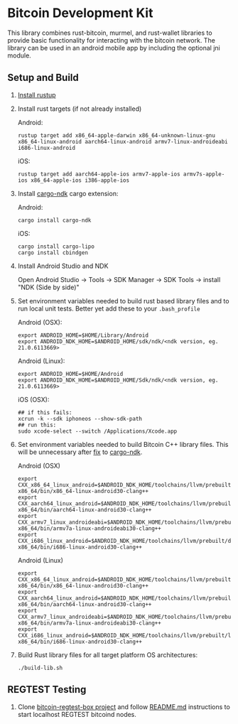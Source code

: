 Bitcoin Development Kit
=======================

This library combines rust-bitcoin, murmel, and rust-wallet libraries to provide basic functionality for interacting with the 
bitcoin network. The library can be used in an android mobile app by including the optional jni module.

## Setup and Build

1. [Install rustup](https://www.rust-lang.org/learn/get-started)

1. Install rust targets (if not already installed)
   
   Android: 
      ```
      rustup target add x86_64-apple-darwin x86_64-unknown-linux-gnu x86_64-linux-android aarch64-linux-android armv7-linux-androideabi i686-linux-android
      ```
      
      iOS:
      ```
      rustup target add aarch64-apple-ios armv7-apple-ios armv7s-apple-ios x86_64-apple-ios i386-apple-ios
      ```
   
1. Install [cargo-ndk](https://docs.rs/crate/cargo-ndk/0.6.1) cargo extension:
   
   Android:
   ```
   cargo install cargo-ndk
   ```

   iOS:
   ```
   cargo install cargo-lipo
   cargo install cbindgen
   ```

1. Install Android Studio and NDK
 
   Open Android Studio -> Tools -> SDK Manager -> SDK Tools -> install "NDK (Side by side)"

1. Set environment variables needed to build rust based library files and
   to run local unit tests. Better yet add these to your `.bash_profile`

    Android (OSX):
    ```
    export ANDROID_HOME=$HOME/Library/Android
    export ANDROID_NDK_HOME=$ANDROID_HOME/sdk/ndk/<ndk version, eg. 21.0.6113669>
    ```
   
    Android (Linux):
    ```
    export ANDROID_HOME=$HOME/Android
    export ANDROID_NDK_HOME=$ANDROID_HOME/Sdk/ndk/<ndk version, eg. 21.0.6113669>
    ```

    iOS (OSX):
    ```
    ## if this fails:
    xcrun -k --sdk iphoneos --show-sdk-path
    ## run this:
    sudo xcode-select --switch /Applications/Xcode.app
    ```

1. Set environment variables needed to build Bitcoin C++ library files. This will be unnecessary after [fix](https://github.com/bbqsrc/cargo-ndk/pull/7) to [cargo-ndk](https://docs.rs/crate/cargo-ndk/0.6.1).

   Android (OSX) 
   ```
   export CXX_x86_64_linux_android=$ANDROID_NDK_HOME/toolchains/llvm/prebuilt/darwin-x86_64/bin/x86_64-linux-android30-clang++
   export CXX_aarch64_linux_android=$ANDROID_NDK_HOME/toolchains/llvm/prebuilt/darwin-x86_64/bin/aarch64-linux-android30-clang++
   export CXX_armv7_linux_androideabi=$ANDROID_NDK_HOME/toolchains/llvm/prebuilt/darwin-x86_64/bin/armv7a-linux-androideabi30-clang++
   export CXX_i686_linux_android=$ANDROID_NDK_HOME/toolchains/llvm/prebuilt/darwin-x86_64/bin/i686-linux-android30-clang++
   ```
   
   Android (Linux)
   ```
   export CXX_x86_64_linux_android=$ANDROID_NDK_HOME/toolchains/llvm/prebuilt/linux-x86_64/bin/x86_64-linux-android30-clang++
   export CXX_aarch64_linux_android=$ANDROID_NDK_HOME/toolchains/llvm/prebuilt/linux-x86_64/bin/aarch64-linux-android30-clang++
   export CXX_armv7_linux_androideabi=$ANDROID_NDK_HOME/toolchains/llvm/prebuilt/linux-x86_64/bin/armv7a-linux-androideabi30-clang++
   export CXX_i686_linux_android=$ANDROID_NDK_HOME/toolchains/llvm/prebuilt/linux-x86_64/bin/i686-linux-android30-clang++
   ```
   

1. Build Rust library files for all target platform OS architectures:
    
   ```
   ./build-lib.sh
   ```
   
## REGTEST Testing

1. Clone [bitcoin-regtest-box project](https://github.com/bitcoindevkit/bitcoin-regtest-box) and follow
   [README.md](https://github.com/bitcoindevkit/bitcoin-regtest-box/blob/master/README.md) instructions to start 
   localhost REGTEST bitcoind nodes.